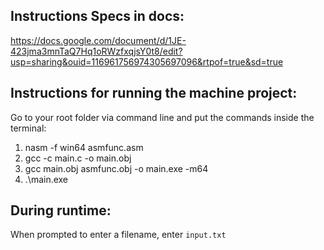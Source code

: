 ## Instructions Specs in docs:
https://docs.google.com/document/d/1JE-423jma3mnTaQ7Hq1oRWzfxqjsY0t8/edit?usp=sharing&ouid=116961756974305697096&rtpof=true&sd=true


## Instructions for running the machine project:
Go to your root folder via command line and put the commands inside the terminal:
1. nasm -f win64 asmfunc.asm
2. gcc -c main.c -o main.obj
3. gcc main.obj asmfunc.obj -o main.exe -m64
4. .\main.exe


## During runtime:
When prompted to enter a filename, enter `input.txt`
